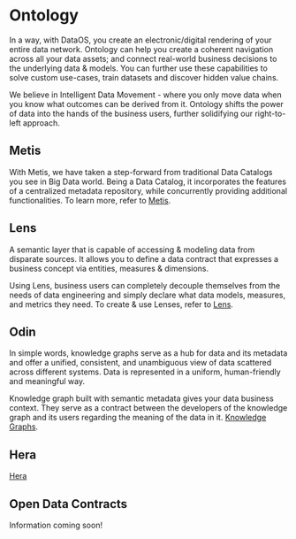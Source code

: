# Ontology

In a way, with DataOS, you create an electronic/digital rendering of your entire data network. Ontology can help you create a coherent navigation across all your data assets; and connect real-world business decisions to the underlying data & models. You can further use these capabilities to solve custom use-cases, train datasets and discover hidden value chains.

We believe in Intelligent Data Movement - where you only move data when you know what outcomes can be derived from it. Ontology shifts the power of data into the hands of the business users, further solidifying our right-to-left approach.  

## Metis

With Metis, we have taken a step-forward from traditional Data Catalogs you see in Big Data world. Being a Data Catalog, it incorporates the features of a centralized metadata repository, while concurrently providing additional functionalities. To learn more, refer to
[Metis](Ontology/Metis.md).

## Lens

A semantic layer that is capable of accessing & modeling data from disparate sources. It allows you to define a data contract that expresses a business concept via entities, measures & dimensions. 

Using Lens, business users can completely decouple themselves from the needs of data engineering and simply declare what data models, measures, and metrics they need. To create & use Lenses, refer to
[Lens](Ontology/Lens.md).

## Odin

In simple words, knowledge graphs serve as a hub for data and its metadata and offer a unified, consistent, and unambiguous view of data scattered across different systems. Data is represented in a uniform, human-friendly and meaningful way.

Knowledge graph built with semantic metadata gives your data business context. They serve as a contract between the developers of the knowledge graph and its users regarding the meaning of the data in it.
[Knowledge Graphs](Ontology/Knowledge%20Graphs.md).

## Hera

[Hera](Ontology/Hera.md)

## Open Data Contracts

Information coming soon!